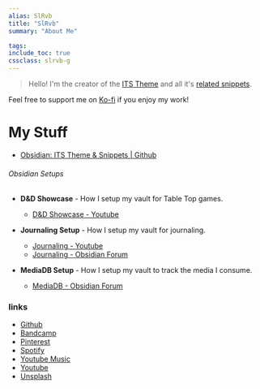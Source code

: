 ```yaml
---
alias: SlRvb
title: "SlRvb"
summary: "About Me"

tags: 
include_toc: true
cssclass: slrvb-g
---
```


> Hello! I'm the creator of the [ITS Theme](https://github.com/SlRvb/Obsidian--ITS-Theme) and all it's [related snippets](https://github.com/SlRvb/Obsidian--ITS-Theme#guidereference).

Feel free to support me on [Ko-fi](https://ko-fi.com/slrvb) if you enjoy my work!

# My Stuff
- [Obsidian: ITS Theme & Snippets | Github](https://github.com/SlRvb/Obsidian--ITS-Theme)

###### Obsidian Setups
- **D&D Showcase** - How I setup my vault for Table Top games.
	- [D&D Showcase - Youtube](https://www.youtube.com/watch?v=Ovqu_1aW3Sw)

- **Journaling Setup** - How I setup my vault for journaling.
	- [Journaling - Youtube](https://www.youtube.com/watch?v=e3AQKSvN2qg)
	- [Journaling - Obsidian Forum](https://forum.obsidian.md/t/slrvbs-journaling-setup/22346)

- **MediaDB Setup** - How I setup my vault to track the media I consume.
	- [MediaDB - Obsidian Forum](https://forum.obsidian.md/t/slrvbs-mediadb-setup/23227)

### links

- [Github](https://github.com/SlRvb/)
- [Bandcamp](https://slrvb.bandcamp.com)
- [Pinterest](https://www.pinterest.com/SlRvb17/)
- [Spotify](https://open.spotify.com/user/fhz0hndk86ruix17vsxz50rpx?si=ac02b1b0d7354b94)
- [Youtube Music](https://music.youtube.com/channel/UCEZTWy_ug9IvZ3sAMbS1Jmg)
- [Youtube](https://www.youtube.com/channel/UCk9VNgwsC2s9kP8CIlc29yw/featured)
- [Unsplash](https://unsplash.com/@slrvb/collections)